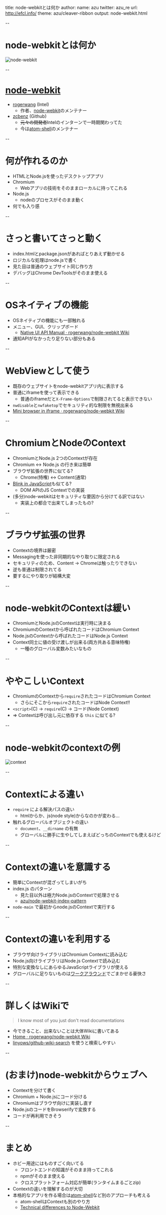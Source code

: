 title: node-webkitとは何か
author:
  name: azu
  twitter: azu_re
  url: http://efcl.info/
theme: azu/cleaver-ribbon
output: node-webkit.html

--

# node-webkitとは何か

![node-webkit](node-webkit.png)

--

# [node-webkit](https://github.com/rogerwang/node-webkit "node-webkit")

- [rogerwang](https://github.com/rogerwang "rogerwang") (Intel)
  - 作者、[node-webkit](https://github.com/rogerwang/node-webkit "node-webkit")のメンテナー
- [zcbenz](https://github.com/zcbenz "zcbenz") (Github)
  - <del>元々の開発者</del>Intelのインターンで一時期関わってた
  - 今は[atom-shell](https://github.com/atom/atom-shell "atom-shell")のメンテナー

--

# 何が作れるのか

- HTMLとNode.jsを使ったデスクトップアプリ
- Chromium
    - Webアプリの技術をそのままローカルに持ってこれる
- Node.js
    - nodeのプロセスがそのまま動く
- 何でも入り感

--


# さっと書いてさっと動く

- index.htmlとpackage.jsonがあればとりあえず動かせる
- ロジカルな処理はnode.jsで書く
- 見た目は普通のウェブサイト同じ作り方
- デバッグはChrome DevToolsがそのまま使える

--

# OSネイティブの機能

* OSネイティブの機能にも一部触れる
* メニュー、GUI、クリップボード
	* [Native UI API Manual · rogerwang/node-webkit Wiki](https://github.com/rogerwang/node-webkit/wiki/Native-UI-API-Manual "Native UI API Manual · rogerwang/node-webkit Wiki")
* 通知APIがなかったり足りない部分もある

--

# WebViewとして使う

* 既存のウェブサイトをnode-webkitアプリ内に表示する
* 普通にiframeを使って表示できる
	* 普通のiframeだと`X-Frame-Options`で制限されてると表示できない
* `nwdisable`と`nwfaketop`でセキュリティ的な制限を無視出来る
* [Mini browser in iframe · rogerwang/node-webkit Wiki](https://github.com/rogerwang/node-webkit/wiki/Mini-browser-in-iframe "Mini browser in iframe · rogerwang/node-webkit Wiki")

--

# ChromiumとNodeのContext

- ChromiumとNode.js 2つのContextが存在
- Chromium <-> Node.js の行き来は簡単
- ブラウザ拡張の世界に似てる?
    - Chrome(特権) <-> Content(通常)
- [Blink in JavaScript](https://docs.google.com/presentation/d/1XvZdAF29Fgn19GCjDhHhlsECJAfOR49tpUFWrbtQAwU/edit#slide=id.g3840fe06e_00 "Blink in JavaScript - Google スライド")も似てる?
	- DOM APIのJS Contextでの実装
- (多分)node-webkitはセキュリティな要因から分けてる訳ではない
	- 実装上の都合で出来てしまったもの?


--

# ブラウザ拡張の世界

- Contextの境界は厳密
- Messagingを使った非同期的なやり取りに限定される
- セキュリティのため、Content -> Chromeは触ったりできない
- 逆も普通は制限されてる
- 要するにやり取りが結構大変

--

# node-webkitのContextは緩い

- ChromiumとNode.jsのContextは実行時に決まる
- ChromiumのContextから呼ばれたコードはChromium Context
- Node.jsのContextから呼ばれたコードはNode.js Context
- Context同士に値の受け渡しが出来る(両方共ある意味特権)
	- 一種のグローバル変数みたいなもの

--

# ややこしいContext

- ChromiumのContextから`require`されたコードはChromium Context
	- さらにそこから`require`されたコードはNode Context!!
- `<script>`(C) -> `require`(C) -> コード(Node Context)
- => Contextは呼び出し元に依存する `this` に似てる?

--

# node-webkitのcontextの例

![context](chromium-node-context.png)

--

# Contextによる違い

- `require` による解決パスの違い
	- htmlからか、js(node style)からなのかが変わる…
- 触れるグローバルオブジェクトの違い
    - `document`、`__dirname` の有無
	- グローバルに勝手に生やしてしまえばどっちのContextでも使えるけど

--

# Contextの違いを意識する

- 簡単にContextが混ざってしまいがち
- index.js のパターン
	- 見た目以外は極力Node.jsのContextで処理させる
	- [azu/node-webkit-index-pattern](https://github.com/azu/node-webkit-index-pattern "azu/node-webkit-index-pattern")
- `node-main` で最初からnode.jsのContextで実行する

--

# Contextの違いを利用する

- ブラウザ向けライブラリはChromium Contextに読み込む
- Node.js向けライブラリはNode.js Contextで読み込む
- 特別な変換なしにあらゆるJavaScriptライブラリが使える
- グローバルに足りないものは[ワークアラウンド](https://github.com/azu/github-reader/blob/master/app/node-webkit/workaround.js " workaround.js")でごまかせる豪快さ

--

# 詳しくはWikiで

> I know most of you just don't read documentations

* 今できること、出来ないことは大体Wikiに書いてある
* [Home · rogerwang/node-webkit Wiki](https://github.com/rogerwang/node-webkit/wiki "Home · rogerwang/node-webkit Wiki")
* [linyows/github-wiki-search](https://github.com/linyows/github-wiki-search "linyows/github-wiki-search") を使うと検索しやすい

--

# (おまけ)node-webkitからウェブへ

- Contextを分けて書く
- Chromium + Node.jsにコード分ける
- Chromiumはブラウザ向けに実装し直す
- Node.jsのコードをBrowserifyで変換する
- コードが再利用できそう

--

# まとめ

* ホビー用途にはものすごく向いてる
	* フロントエンドの知識がそのまま持ってこれる
	* npmがそのまま使える
	* クロスプラットフォーム対応が簡単(ランタイムまるごとzip)
* Contextの違いを理解するのが大切
* 本格的なアプリを作る場合は[atom-shell](https://github.com/atom/atom-shell "atom-shell")など別のアプローチも考える
	* atom-shellはContextも別のやり方
	* [Technical differences to Node-Webkit](https://github.com/atom/atom-shell/blob/master/docs/development/atom-shell-vs-node-webkit.md "Technical differences to Node-Webkit")
